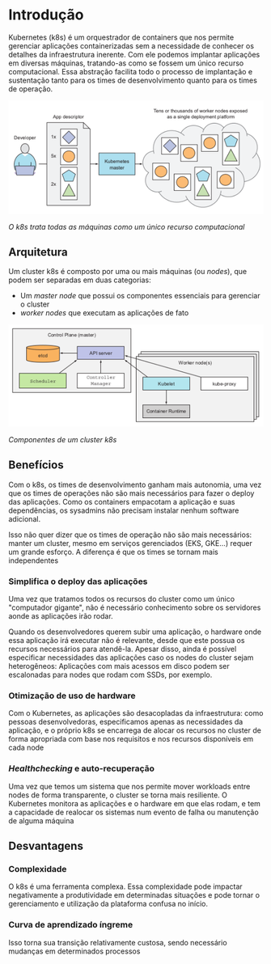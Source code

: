 # Introdução

Kubernetes (k8s) é um orquestrador de containers que nos permite gerenciar aplicações
containerizadas sem a necessidade de conhecer os detalhes da infraestrutura
inerente. Com ele podemos implantar aplicações em diversas máquinas, tratando-as
como se fossem um único recurso computacional. Essa abstração facilita todo o
processo de implantação e sustentação tanto para os times de desenvolvimento
quanto para os times de operação.

![](../img/k8s-core.png)

*O k8s trata todas as máquinas como um único recurso computacional*

## Arquitetura

Um cluster k8s é composto por uma ou mais máquinas (ou *nodes*), que podem ser
separadas em duas categorias:

* Um *master node* que possui os componentes essenciais para gerenciar o cluster
* *worker nodes* que executam as aplicações de fato

![](../img/k8s-components.png)

*Componentes de um cluster k8s*

## Benefícios

Com o k8s, os times de desenvolvimento ganham mais autonomia, uma vez que os
times de operações não são mais necessários para fazer o deploy das aplicações.
Como os containers empacotam a aplicação e suas dependências, os sysadmins não
precisam instalar nenhum software adicional.

Isso não quer dizer que os times de operação não são mais necessários: manter um
cluster, mesmo em serviços gerenciados (EKS, GKE...) requer um grande esforço.
A diferença é que os times se tornam mais independentes

### Simplifica o deploy das aplicações

Uma vez que tratamos todos os recursos do cluster como um único "computador
gigante", não é necessário conhecimento sobre os servidores aonde as aplicações
irão rodar.

Quando os desenvolvedores querem subir uma aplicação, o hardware onde essa aplicação
irá executar não é relevante, desde que este possua os recursos necessários para
atendê-la. Apesar disso, ainda é possível especificar necessidades das
aplicações caso os nodes do cluster sejam heterogêneos: Aplicações com mais
acessos em disco podem ser escalonadas para nodes que rodam com SSDs, por exemplo.

### Otimização de uso de hardware

Com o Kubernetes, as aplicações são desacopladas da infraestrutura: como
pessoas desenvolvedoras, especificamos apenas as necessidades da aplicação, e o
próprio k8s se encarrega de alocar os recursos no cluster de forma apropriada
com base nos requisitos e nos recursos disponíveis em cada node


### *Healthchecking* e auto-recuperação

Uma vez que temos um sistema que nos permite mover workloads entre nodes de
forma transparente, o cluster se torna mais resiliente. O Kubernetes monitora as
aplicações e o hardware em que elas rodam, e tem a capacidade de realocar os
sistemas num evento de falha ou manutenção de alguma máquina

## Desvantagens

### Complexidade

O k8s é uma ferramenta complexa. Essa complexidade pode impactar negativamente a
produtividade em determinadas situações e pode tornar o gerenciamento e
utilização da plataforma confusa no início.

### Curva de aprendizado íngreme

Isso torna sua transição relativamente custosa, sendo necessário mudanças em
determinados processos
